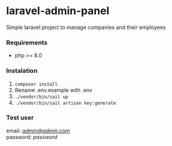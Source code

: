 # laravel-admin-panel
Simple laravel project to manage companies and their employees

### Requirements
- php >= 8.0

### Instalation
1. `composer install`
2. Rename .env.example with .env
3. `./vendor/bin/sail up`
4. `./vendor/bin/sail artisan key:generate`

### Test user
email: *admin@admin.com* <br>
password: *password*
